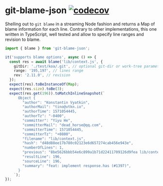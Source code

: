 # git-blame-json [![codecov](https://codecov.io/gh/tinovyatkin/git-blame-json/branch/master/graph/badge.svg)](https://codecov.io/gh/tinovyatkin/git-blame-json)

Shelling out to `git blame` in a streaming Node fashion and returns a Map of blame information for each line.
Contrary to other implementations, this one written in TypeScript, well tested and allow to specify line ranges and revision to blame.

```ts
import { blame } from 'git-blame-json';

it('supports blame options', async () => {
  const res = await blame('lib/context.js', {
    gitDir: './test/koa/.git', // optional git-dir or work-tree parameters
    range: '195,197', // lines range
    rev: '2.11.0', // revision
  });
  expect(res).toBeInstanceOf(Map);
  expect(res.size).toBe(3);
  expect(res.get(196)).toMatchInlineSnapshot(`
      Object {
        "author": "Konstantin Vyatkin",
        "authorMail": "tino@vtkn.io",
        "authorTime": 1571054445,
        "authorTz": "-0400",
        "committer": "Yiyu He",
        "committerMail": "dead_horse@qq.com",
        "committerTime": 1571054445,
        "committerTz": "+0800",
        "filename": "lib/context.js",
        "hash": "d48d88ee17b780c02123e6d657274cab456e943e",
        "numberOfLines": 1,
        "previous": "8be5626bbb54e6c899a1b71d22411709126d9fea lib/context.js",
        "resultLine": 196,
        "sourceLine": 196,
        "summary": "feat: implement response.has (#1397)",
      }
    `);
});
```
